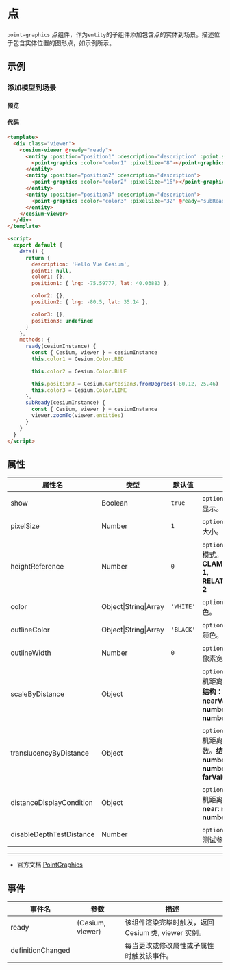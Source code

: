 # 点

`point-graphics` 点组件，作为`entity`的子组件添加包含点的实体到场景。描述位于包含实体位置的图形点，如示例所示。

## 示例

### 添加模型到场景

#### 预览

<doc-preview>
  <template>
    <div class="viewer">
      <cesium-viewer @ready="ready">
        <entity :position="position1" :description="description" :point.sync="point1">
          <point-graphics :color="color1" :pixelSize="8"></point-graphics>
        </entity>
        <entity :position="position2" :description="description">
          <point-graphics :color="color2" :pixelSize="16"></point-graphics>
        </entity>
        <entity :position="position3" :description="description">
          <point-graphics :color="color3" :pixelSize="32" @ready="subReady"></point-graphics>
        </entity>
      </cesium-viewer>
    </div>
  </template>

  <script>
    export default {
      data () {
        return {
          description: 'Hello Vue Cesium',
          point1: null,
          color1: {},
          position1: {lng: -75.59777, lat: 40.03883 },

          color2: {},
          position2: {lng: -80.50, lat: 35.14 },

          color3: {},
          position3: undefined
        }
      },
      methods: {
        ready (cesiumInstance) {
          const {Cesium, viewer} = cesiumInstance
          this.color1 = Cesium.Color.RED

          this.color2 = Cesium.Color.BLUE

          this.position3 = Cesium.Cartesian3.fromDegrees(-80.12, 25.46)
          this.color3 = Cesium.Color.LIME
        },
        subReady (cesiumInstance) {
          const {Cesium, viewer} = cesiumInstance
          viewer.zoomTo(viewer.entities)
        }
      }
    }
  </script>
</doc-preview>

#### 代码

```html
<template>
  <div class="viewer">
    <cesium-viewer @ready="ready">
      <entity :position="position1" :description="description" :point.sync="point1">
        <point-graphics :color="color1" :pixelSize="8"></point-graphics>
      </entity>
      <entity :position="position2" :description="description">
        <point-graphics :color="color2" :pixelSize="16"></point-graphics>
      </entity>
      <entity :position="position3" :description="description">
        <point-graphics :color="color3" :pixelSize="32" @ready="subReady"></point-graphics>
      </entity>
    </cesium-viewer>
  </div>
</template>

<script>
  export default {
    data() {
      return {
        description: 'Hello Vue Cesium',
        point1: null,
        color1: {},
        position1: { lng: -75.59777, lat: 40.03883 },

        color2: {},
        position2: { lng: -80.5, lat: 35.14 },

        color3: {},
        position3: undefined
      }
    },
    methods: {
      ready(cesiumInstance) {
        const { Cesium, viewer } = cesiumInstance
        this.color1 = Cesium.Color.RED

        this.color2 = Cesium.Color.BLUE

        this.position3 = Cesium.Cartesian3.fromDegrees(-80.12, 25.46)
        this.color3 = Cesium.Color.LIME
      },
      subReady(cesiumInstance) {
        const { Cesium, viewer } = cesiumInstance
        viewer.zoomTo(viewer.entities)
      }
    }
  }
</script>
```

## 属性

<!-- prettier-ignore -->
| 属性名 | 类型 | 默认值 | 描述 |
| ------------------------ | ------- | ----------- | -------------------------------------------------- |
| show | Boolean | `true` | `optional` 指定 point 是否显示。 |
| pixelSize | Number | `1` | `optional` 指定 point 像素大小。 |
| heightReference | Number | `0` | `optional` 指定 point 高度模式。 **NONE: 0, CLAMP_TO_GROUND: 1, RELATIVE_TO_GROUND: 2** |
| color | Object\|String\|Array | `'WHITE'` | `optional` 指定 point 颜色。 |
| outlineColor | Object\|String\|Array | `'BLACK'` | `optional` 指定 point 轮廓颜色。 |
| outlineWidth | Number | `0` | `optional` 指定 point 轮廓像素宽度。 |
| scaleByDistance | Object | | `optional` 指定 point 随相机距离改变的缩放参数。 **结构：{ near: number, nearValue: number, far: number, farValue: number }** |
| translucencyByDistance | Object | | `optional` 指定 point 随相机距离改变的透明度参数。**结构：{ near: number, nearValue: number, far: number, farValue: number }** |
| distanceDisplayCondition | Object | | `optional` 指定 point 随相机距离显隐参数。**结构：{ near: number, far: number }** |
| disableDepthTestDistance | Number | | `optional` 指定 point 深度测试参数。 |

---

- 官方文档 [PointGraphics](https://cesium.com/docs/cesiumjs-ref-doc/PointGraphics.html)

## 事件

| 事件名            | 参数             | 描述                                                |
| ----------------- | ---------------- | --------------------------------------------------- |
| ready             | {Cesium, viewer} | 该组件渲染完毕时触发，返回 Cesium 类, viewer 实例。 |
| definitionChanged |                  | 每当更改或修改属性或子属性时触发该事件。            |
